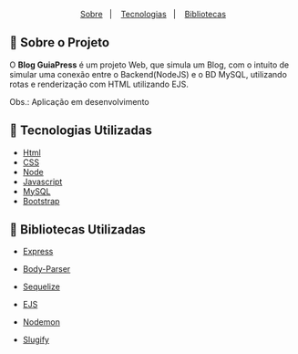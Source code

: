 


<p align="center">
    <a href="#bookmark-sobre-o-projeto">Sobre</a>&nbsp;&nbsp;&nbsp;|&nbsp;&nbsp;&nbsp;
    <a href="#rocket-tecnologias-utilizadas">Tecnologias</a>&nbsp;&nbsp;&nbsp;|&nbsp;&nbsp;&nbsp;
    <a href="#rocket-bibliotecas-utilizadas">Bibliotecas</a>







## :bookmark: Sobre o Projeto

O **Blog GuiaPress** é um projeto Web, que simula um Blog, com o intuito de simular uma conexão entre o Backend(NodeJS) e o BD MySQL, utilizando rotas e renderização com HTML utilizando EJS.

Obs.: Aplicação em desenvolvimento



## :rocket: Tecnologias Utilizadas

-  [Html](https://www.w3schools.com/html/)
-  [CSS](https://www.w3schools.com/html/)
-  [Node](https://nodejs.org/en/)
-  [Javascript](https://www.w3schools.com/html/)
-  [MySQL](https://www.mysql.com/)
-  [Bootstrap](https://getbootstrap.com/)

## :rocket: Bibliotecas Utilizadas

- [Express](https://expressjs.com/pt-br/)

- [Body-Parser](https://www.npmjs.com/package/body-parser)

- [Sequelize](https://sequelize.org/)

- [EJS](https://ejs.co/)

- [Nodemon](https://www.npmjs.com/package/nodemon)

- [Slugify](https://www.npmjs.com/package/slugify)

  
  
  
  
  
  
  

